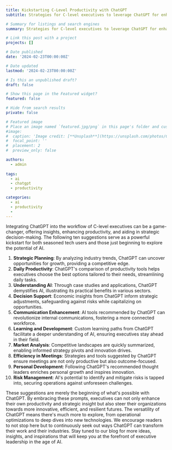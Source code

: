 ```yaml
---
title: Kickstarting C-Level Productivity with ChatGPT
subtitle: Strategies for C-level executives to leverage ChatGPT for enhanced productivity and strategic insights.

# Summary for listings and search engines
summary: Strategies for C-level executives to leverage ChatGPT for enhanced productivity and strategic insights.

# Link this post with a project
projects: []

# Date published
date: '2024-02-23T00:00:00Z'

# Date updated
lastmod: '2024-02-23T00:00:00Z'

# Is this an unpublished draft?
draft: false

# Show this page in the Featured widget?
featured: false

# Hide from search results
private: false

# Featured image
# Place an image named `featured.jpg/png` in this page's folder and customize its options here.
#image:
#  caption: 'Image credit: [**Unsplash**](https://unsplash.com/photos/CpkOjOcXdUY)'
#  focal_point: ''
#  placement: 2
#  preview_only: false

authors:
  - admin
  
tags:
  - ai
  - chatgpt
  - productivity

categories:
  - ai
  - productivity
  -
---
```


Integrating ChatGPT into the workflow of C-level executives can be a game-changer, offering insights, enhancing productivity, and aiding in strategic decision-making. The following ten suggestions serve as a powerful kickstart for both seasoned tech users and those just beginning to explore the potential of AI.

1. **Strategic Planning**: By analyzing industry trends, ChatGPT can uncover opportunities for growth, providing a competitive edge.
2. **Daily Productivity**: ChatGPT's comparison of productivity tools helps executives choose the best options tailored to their needs, streamlining daily tasks.
3. **Understanding AI**: Through case studies and applications, ChatGPT demystifies AI, illustrating its practical benefits in various sectors.
4. **Decision Support**: Economic insights from ChatGPT inform strategic adjustments, safeguarding against risks while capitalizing on opportunities.
5. **Communication Enhancement**: AI tools recommended by ChatGPT can revolutionize internal communications, fostering a more connected workforce.
6. **Learning and Development**: Custom learning paths from ChatGPT facilitate a deeper understanding of AI, ensuring executives stay ahead in their field.
7. **Market Analysis**: Competitive landscapes are quickly summarized, enabling informed strategy pivots and innovation drives.
8. **Efficiency in Meetings**: Strategies and tools suggested by ChatGPT ensure meetings are not only productive but also outcome-focused.
9. **Personal Development**: Following ChatGPT's recommended thought leaders enriches personal growth and inspires innovation.
10. **Risk Management**: AI's potential to identify and mitigate risks is tapped into, securing operations against unforeseen challenges.

These suggestions are merely the beginning of what's possible with ChatGPT. By embracing these prompts, executives can not only enhance their own productivity and strategic insight but also steer their organizations towards more innovative, efficient, and resilient futures. The versatility of ChatGPT means there's much more to explore, from operational optimizations to deep dives into new technologies. We encourage readers to not stop here but to continuously seek out ways ChatGPT can transform their work and their industries. Stay tuned to our blog for more ideas, insights, and inspirations that will keep you at the forefront of executive leadership in the age of AI.
